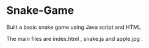 # Snake-Game
Built a basic snake game using Java script and HTML

The main files are index.html , snake.js and apple.jpg .
